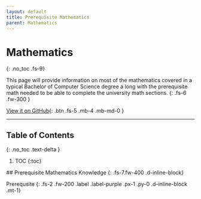 ```yaml
---
layout: default
title: Prerequisite Mathematics
parent: Mathematics
---
```


# Mathematics
{: .no_toc .fs-9}

This page will provide information on most of the mathematics covered in a typical Bachelor of Computer Science degree a long with the prerequisite math needed to be able to complete the university math sections.
{: .fs-6 .fw-300 }

[View it on GitHub](https://github.com/EmmanuelChristianos/EmmanuelChristianos.github.io){: .btn .fs-5 .mb-4 .mb-md-0 }

---

## Table of Contents
{: .no_toc .text-delta }

1. TOC
{:toc}

<div id="purpleHeading" markdown="1">
## Prerequisite Mathematics Knowledge
{: .fs-7.fw-400 .d-inline-block}

Prerequsite
{: .fs-2 .fw-200 .label .label-purple .px-1 .py-0 .d-inline-block .mt-1}
</div>